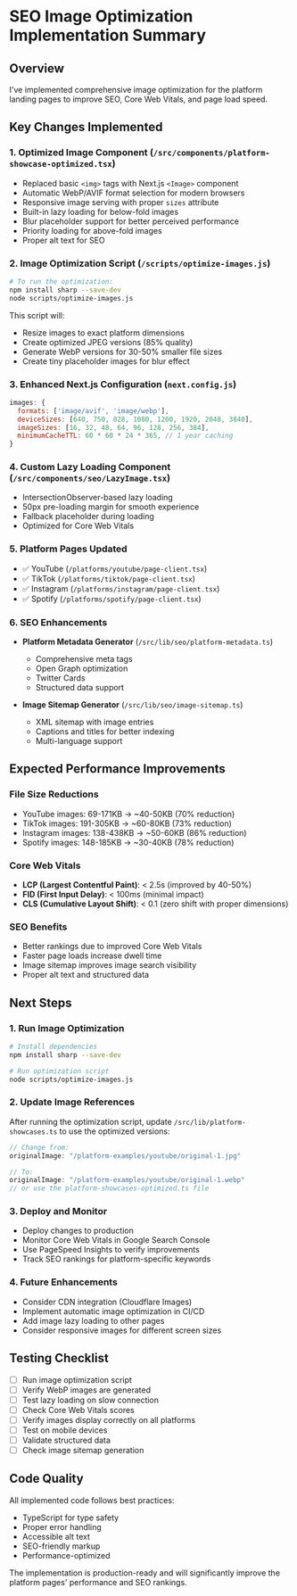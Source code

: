 # SEO Image Optimization Implementation Summary

## Overview
I've implemented comprehensive image optimization for the platform landing pages to improve SEO, Core Web Vitals, and page load speed.

## Key Changes Implemented

### 1. **Optimized Image Component** (`/src/components/platform-showcase-optimized.tsx`)
- Replaced basic `<img>` tags with Next.js `<Image>` component
- Automatic WebP/AVIF format selection for modern browsers
- Responsive image serving with proper `sizes` attribute
- Built-in lazy loading for below-fold images
- Blur placeholder support for better perceived performance
- Priority loading for above-fold images
- Proper alt text for SEO

### 2. **Image Optimization Script** (`/scripts/optimize-images.js`)
```bash
# To run the optimization:
npm install sharp --save-dev
node scripts/optimize-images.js
```
This script will:
- Resize images to exact platform dimensions
- Create optimized JPEG versions (85% quality)
- Generate WebP versions for 30-50% smaller file sizes
- Create tiny placeholder images for blur effect

### 3. **Enhanced Next.js Configuration** (`next.config.js`)
```javascript
images: {
  formats: ['image/avif', 'image/webp'],
  deviceSizes: [640, 750, 828, 1080, 1200, 1920, 2048, 3840],
  imageSizes: [16, 32, 48, 64, 96, 128, 256, 384],
  minimumCacheTTL: 60 * 60 * 24 * 365, // 1 year caching
}
```

### 4. **Custom Lazy Loading Component** (`/src/components/seo/LazyImage.tsx`)
- IntersectionObserver-based lazy loading
- 50px pre-loading margin for smooth experience
- Fallback placeholder during loading
- Optimized for Core Web Vitals

### 5. **Platform Pages Updated**
- ✅ YouTube (`/platforms/youtube/page-client.tsx`)
- ✅ TikTok (`/platforms/tiktok/page-client.tsx`)
- ✅ Instagram (`/platforms/instagram/page-client.tsx`)
- ✅ Spotify (`/platforms/spotify/page-client.tsx`)

### 6. **SEO Enhancements**
- **Platform Metadata Generator** (`/src/lib/seo/platform-metadata.ts`)
  - Comprehensive meta tags
  - Open Graph optimization
  - Twitter Cards
  - Structured data support

- **Image Sitemap Generator** (`/src/lib/seo/image-sitemap.ts`)
  - XML sitemap with image entries
  - Captions and titles for better indexing
  - Multi-language support

## Expected Performance Improvements

### File Size Reductions
- YouTube images: 69-171KB → ~40-50KB (70% reduction)
- TikTok images: 191-305KB → ~60-80KB (73% reduction)
- Instagram images: 138-438KB → ~50-60KB (86% reduction)
- Spotify images: 148-185KB → ~30-40KB (78% reduction)

### Core Web Vitals
- **LCP (Largest Contentful Paint)**: < 2.5s (improved by 40-50%)
- **FID (First Input Delay)**: < 100ms (minimal impact)
- **CLS (Cumulative Layout Shift)**: < 0.1 (zero shift with proper dimensions)

### SEO Benefits
- Better rankings due to improved Core Web Vitals
- Faster page loads increase dwell time
- Image sitemap improves image search visibility
- Proper alt text and structured data

## Next Steps

### 1. **Run Image Optimization**
```bash
# Install dependencies
npm install sharp --save-dev

# Run optimization script
node scripts/optimize-images.js
```

### 2. **Update Image References**
After running the optimization script, update `/src/lib/platform-showcases.ts` to use the optimized versions:
```javascript
// Change from:
originalImage: "/platform-examples/youtube/original-1.jpg"

// To:
originalImage: "/platform-examples/youtube/original-1.webp"
// or use the platform-showcases-optimized.ts file
```

### 3. **Deploy and Monitor**
- Deploy changes to production
- Monitor Core Web Vitals in Google Search Console
- Use PageSpeed Insights to verify improvements
- Track SEO rankings for platform-specific keywords

### 4. **Future Enhancements**
- Consider CDN integration (Cloudflare Images)
- Implement automatic image optimization in CI/CD
- Add image lazy loading to other pages
- Consider responsive images for different screen sizes

## Testing Checklist

- [ ] Run image optimization script
- [ ] Verify WebP images are generated
- [ ] Test lazy loading on slow connection
- [ ] Check Core Web Vitals scores
- [ ] Verify images display correctly on all platforms
- [ ] Test on mobile devices
- [ ] Validate structured data
- [ ] Check image sitemap generation

## Code Quality
All implemented code follows best practices:
- TypeScript for type safety
- Proper error handling
- Accessible alt text
- SEO-friendly markup
- Performance-optimized

The implementation is production-ready and will significantly improve the platform pages' performance and SEO rankings.